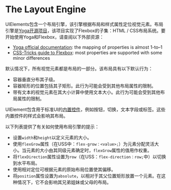 # The Layout Engine
UIElements包含一个布局引擎，该引擎根据布局和样式属性定位视觉元素。布局引擎是[Yoga开源项目](https://github.com/facebook/yoga)，该项目实现了Flexbox的子集：HTML / CSS布局系统。要开始使用Yoga和Flexbox，请查阅以下外部资源：
* [Yoga official documentation](https://yogalayout.com/): the mapping of properties is almost 1-to–1
* [CSS-Tricks guide to Flexbox](https://css-tricks.com/snippets/css/a-guide-to-flexbox/): most properties are supported with some minor differences

默认情况下，所有视觉元素都是布局的一部分。该布局具有以下默认行为：
* 容器垂直分布其子级。
* 容器矩形的位置包括其子矩形。此行为可能会受到其他布局属性的限制。
* 带有文本的视觉元素在其大小计算中使用文本大小。此行为可能会受到其他布局属性的限制。

UIElement包含用于标准UI的[内置控件](https://docs.unity3d.com/Manual/UIE-Controls.html)，例如按钮，切换，文本字段或标签。这些内置控件的样式会影响其布局。

以下列表提供了有关如何使用布局引擎的提示：
* 设置`width`和`height`以定义元素的大小。
* 使用`flexGrow`属性（在USS中：`flex-grow：<value>;`）为元素分配灵活大小。当元素的大小由其同级元素确定时，`flexGrow`属性的值用作权重。
* 将`flexDirection`属性设置为`row`（在USS：`flex-direction：row;`中）以切换到水平布局。
* 使用相对定位可根据元素的原始布局位置使其偏移。
* 将`position`属性设置为`absolute`，以相对于其父位置矩形放置一个元素。在这种情况下，它不会影响其兄弟姐妹或父母的布局。